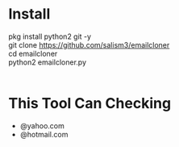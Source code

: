 # Install
pkg install python2 git -y<br>
git clone https://github.com/salism3/emailcloner<br>
cd emailcloner<br>
python2 emailcloner.py<br>
<br>
# This Tool Can Checking
- @yahoo.com
- @hotmail.com


